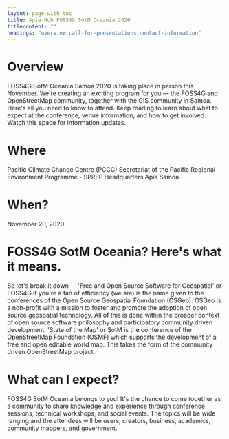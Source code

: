 ```yaml
---
layout: page-with-toc
title: Apia Hub FOSS4G SotM Oceania 2020
titlecontent: ""
headings: "overview,call-for-presentations,contact-information"
---
```



# Overview

FOSS4G SotM Oceania Samoa 2020 is taking place in person this November.
We're creating an exciting program for you — the FOSS4G and OpenStreetMap community, together with the GIS community in Samoa.
Here's all you need to know to attend. Keep reading to learn about what to expect at the conference, venue information, and how to get involved. Watch this space for information updates.

# Where

Pacific Climate Change Centre (PCCC)
Secretariat of the Pacific Regional Environment Programme - SPREP Headquarters
Apia
Samoa

# When?

November 20, 2020

# FOSS4G SotM Oceania? Here's what it means.

So let's break it down — 'Free and Open Source Software for Geospatial' or FOSS4G if you're a fan of efficiency (we are) is the name given to the conferences of the Open Source Geospatial Foundation (OSGeo). OSGeo is a non-profit with a mission to foster and promote the adoption of open source geospatial technology. All of this is done within the broader context of open source software philosophy and participatory community driven development.
'State of the Map' or SotM is the conference of the OpenStreetMap Foundation (OSMF) which supports the development of a free and open editable world map. This takes the form of the community driven OpenStreetMap project.

# What can I expect?

FOSS4G SotM Oceania belongs to you! It's the chance to come together as a community to share knowledge and experience through conference sessions, technical workshops, and social events. The topics will be wide ranging and the attendees will be users, creators, business, academics, community mappers, and government. 
